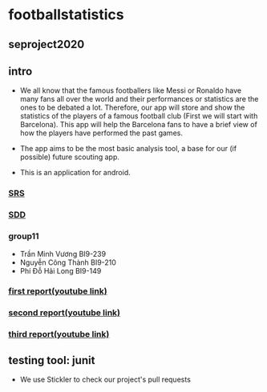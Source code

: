 # footballstatistics

## seproject2020

## intro
* We all know that the famous footballers like Messi or Ronaldo have many fans all over the world and their performances or statistics are the ones to be debated a lot. Therefore, our app will store and show the statistics of the players of a famous football club (First we will start with Barcelona). This app will help the Barcelona fans to have a brief view of how the players have performed the past games.

* The app aims to be the most basic analysis tool, a base for our (if possible) future scouting app.

* This is an application for android.

### [SRS](https://docs.google.com/document/d/1P4kPYtV2OQv1QX-YqG7OZIIJchgt0X8wv9qsWZH7smU/edit?usp=sharing)
### [SDD](https://docs.google.com/document/d/10BBJTSX_CAisDXhyTR5I4rqiYvBeYDK14Sj5z0kC5TE/edit?usp=sharing)

### group11
* Trần Minh Vương BI9-239
* Nguyễn Công Thành BI9-210
* Phí Đỗ Hải Long BI9-149

### [first report(youtube link)](https://youtu.be/D_MUXVjm7vE)
### [second report(youtube link)](https://youtu.be/AECyRQebaY8)
### [third report(youtube link)](https://www.youtube.com/watch?v=CUtnn8ESg1Q&feature=youtu.be)

## testing tool: junit

* We use Stickler to check our project's pull requests

